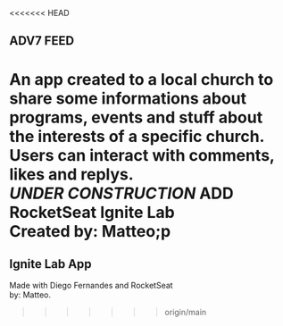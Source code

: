 <<<<<<< HEAD
## ADV7 FEED

<b> An app created to a local church to share some informations about programs, events and stuff about the interests of a specific church. Users can interact with comments, likes and replys. </b> <br>
<i> UNDER CONSTRUCTION </i>
ADD
RocketSeat Ignite Lab <br>
Created by: Matteo;p
=======
## Ignite Lab App
Made with Diego Fernandes and RocketSeat <br>
by: Matteo.
>>>>>>> origin/main
